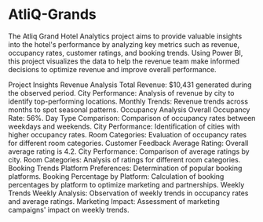 # AtliQ-Grands

The Atliq Grand Hotel Analytics project aims to provide valuable insights into the hotel's performance by analyzing key metrics such as revenue, occupancy rates, customer ratings, and booking trends. Using Power BI, this project visualizes the data to help the revenue team make informed decisions to optimize revenue and improve overall performance.

Project Insights
Revenue Analysis
Total Revenue: $10,431 generated during the observed period.
City Performance: Analysis of revenue by city to identify top-performing locations.
Monthly Trends: Revenue trends across months to spot seasonal patterns.
Occupancy Analysis
Overall Occupancy Rate: 56%.
Day Type Comparison: Comparison of occupancy rates between weekdays and weekends.
City Performance: Identification of cities with higher occupancy rates.
Room Categories: Evaluation of occupancy rates for different room categories.
Customer Feedback
Average Rating: Overall average rating is 4.2.
City Performance: Comparison of average ratings by city.
Room Categories: Analysis of ratings for different room categories.
Booking Trends
Platform Preferences: Determination of popular booking platforms.
Booking Percentage by Platform: Calculation of booking percentages by platform to optimize marketing and partnerships.
Weekly Trends
Weekly Analysis: Observation of weekly trends in occupancy rates and average ratings.
Marketing Impact: Assessment of marketing campaigns' impact on weekly trends.

